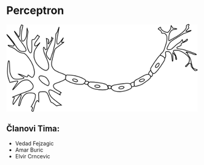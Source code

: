 # Perceptron

![alt text](/neuron.png "Neuron")

## Članovi Tima:
* Vedad Fejzagic
* Amar Buric
* Elvir Crncevic
